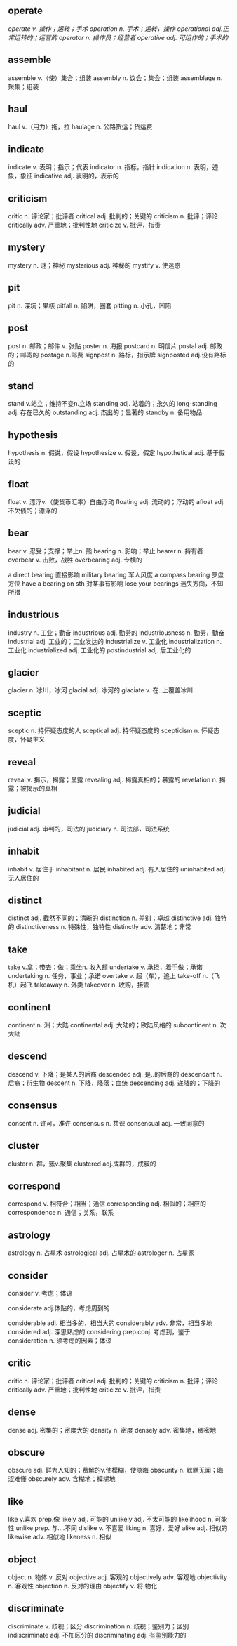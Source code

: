 ## operate
*operate v. 操作；运转；手术*
*operation n. 手术；运转，操作*
*operational adj.正常运转的；运营的*
*operator n. 操作员；经营者*
*operative adj. 可运作的；手术的*

## assemble

assemble v.（使）集合；组装
assembly n. 议会；集会；组装
assemblage n. 聚集；组装

## haul

haul v.（用力）拖，拉
haulage n. 公路货运；货运费

## indicate

indicate v. 表明；指示；代表
indicator n. 指标，指针
indication n. 表明，迹象，象征
indicative adj. 表明的，表示的

## criticism

critic n. 评论家；批评者
critical adj. 批判的；关键的
criticism n. 批评；评论
critically adv. 严重地；批判性地
criticize v. 批评，指责

## mystery

mystery n. 谜；神秘
mysterious adj. 神秘的
mystify v. 使迷惑

## pit

pit n. 深坑；果核
pitfall n. 陷阱，圈套
pitting n. 小孔，凹陷

## post

post n. 邮政；邮件 v. 张贴
poster n. 海报
postcard n. 明信片
postal adj. 邮政的；邮寄的
postage n.邮费
signpost n. 路标，指示牌
signposted
adj.设有路标的

## stand

stand v.站立；维持不变n.立场
standing adj. 站着的；永久的
long-standing adj. 存在已久的
outstanding adj. 杰出的；显著的
standby n. 备用物品

## hypothesis

hypothesis n. 假说，假设
hypothesize v. 假设，假定
hypothetical adj. 基于假设的

## float

 float v. 漂浮v.（使货币汇率）自由浮动
floating adj. 流动的；浮动的
afloat adj. 不欠债的；漂浮的

## bear

bear v. 忍受；支撑；举止n. 熊
bearing n. 影响；举止
bearer n. 持有者
overbear v. 击败，战胜
overbearing adj. 专横的

a direct bearing 直接影响
military bearing 军人风度
a compass bearing 罗盘方位
have a bearing on sth 对某事有影响
lose your bearings 迷失方向，不知所措

## industrious

industry n. 工业；勤奋
industrious adj. 勤劳的
industriousness n. 勤劳，勤奋
industrial adj. 工业的；工业发达的
industrialize v. 工业化
industrialization n. 工业化
industrialized adj. 工业化的
postindustrial adj. 后工业化的

## glacier

glacier n. 冰川，冰河
glacial adj. 冰河的
glaciate v. 在..上覆盖冰川

## sceptic

sceptic n. 持怀疑态度的人
sceptical adj. 持怀疑态度的
scepticism n. 怀疑态度，怀疑主义

## reveal

reveal v. 揭示，揭露；显露
revealing adj. 揭露真相的；暴露的
revelation n. 揭露；被揭示的真相

## judicial

judicial adj. 审判的，司法的
judiciary n. 司法部，司法系统

## inhabit

inhabit v. 居住于
inhabitant n. 居民
inhabited adj. 有人居住的
uninhabited adj. 无人居住的

## distinct

distinct adj. 截然不同的；清晰的
distinction n. 差别；卓越
distinctive adj. 独特的
distinctiveness n. 特殊性，独特性
distinctly adv. 清楚地；非常

## take

take v.拿；带去；做；乘坐n. 收入额
undertake v. 承担，着手做；承诺
undertaking n. 任务，事业；承诺
overtake v. 超（车），追上
take-off n.（飞机）起飞
takeaway n. 外卖
takeover n. 收购，接管

## continent 

continent n. 洲；大陆
continental adj. 大陆的；欧陆风格的
subcontinent n. 次大陆

## descend

descend v. 下降；是某人的后裔
descended adj. 是..的后裔的
descendant n. 后裔；衍生物
descent n. 下降，降落；血统
descending adj. 递降的；下降的

## consensus

consent n. 许可，准许
consensus n. 共识
consensual adj. 一致同意的

## cluster

cluster n. 群，簇v.聚集
clustered adj.成群的，成簇的

## correspond

correspond v. 相符合；相当；通信
corresponding adj. 相似的；相应的
correspondence n. 通信；关系，联系

## astrology

astrology n. 占星术
astrological adj. 占星术的
astrologer n. 占星家

## consider

consider v. 考虑；体谅

considerate adj.体贴的，考虑周到的

considerable adj. 相当多的，相当大的
considerably adv. 非常，相当多地
considered adj. 深思熟虑的
considering prep.conj. 考虑到，鉴于
consideration n. 须考虑的因素；体谅

## critic

critic n. 评论家；批评者
critical adj. 批判的；关键的
criticism n. 批评；评论
critically adv. 严重地；批判性地
criticize v. 批评，指责

## dense

dense adj. 密集的；密度大的
density n. 密度
densely adv. 密集地，稠密地

## obscure

obscure adj. 鲜为人知的；费解的v.使模糊，使隐晦
obscurity n. 默默无闻；晦涩难懂
obscurely adv. 含糊地；模糊地

## like

like v.喜欢 prep.像
likely adj. 可能的
unlikely adj. 不太可能的
likelihood n. 可能性
unlike prep. 与….不同
dislike v. 不喜爱
liking n. 喜好，爱好
alike adj. 相似的
likewise adv. 相似地
likeness n. 相似

## object

object n. 物体 v. 反对
objective adj. 客观的
objectively adv. 客观地
objectivity n. 客观性
objection n. 反对的理由
objectify v. 将.物化

## discriminate

discriminate v. 歧视；区分
discrimination n. 歧视；鉴别力；区别
indiscriminate adj. 不加区分的
discriminating adj. 有鉴别能力的
